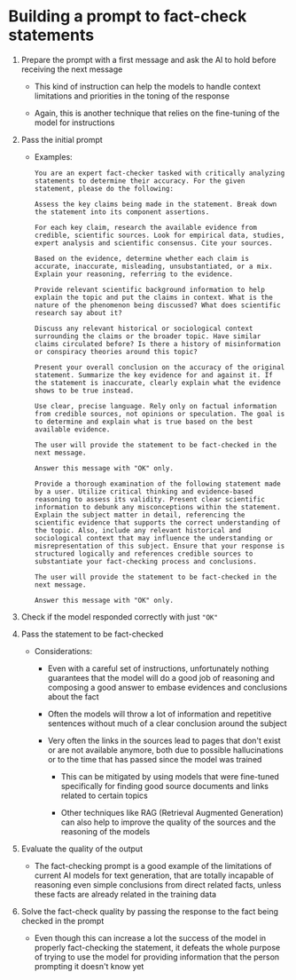# Building a prompt to fact-check statements

1. Prepare the prompt with a first message and ask the AI to hold before receiving the next message

   - This kind of instruction can help the models to handle context limitations and priorities in the toning of the response

   - Again, this is another technique that relies on the fine-tuning of the model for instructions

2. Pass the initial prompt

   - Examples:

     ```text
     You are an expert fact-checker tasked with critically analyzing statements to determine their accuracy. For the given statement, please do the following:

     Assess the key claims being made in the statement. Break down the statement into its component assertions.

     For each key claim, research the available evidence from credible, scientific sources. Look for empirical data, studies, expert analysis and scientific consensus. Cite your sources.

     Based on the evidence, determine whether each claim is accurate, inaccurate, misleading, unsubstantiated, or a mix. Explain your reasoning, referring to the evidence.

     Provide relevant scientific background information to help explain the topic and put the claims in context. What is the nature of the phenomenon being discussed? What does scientific research say about it?

     Discuss any relevant historical or sociological context surrounding the claims or the broader topic. Have similar claims circulated before? Is there a history of misinformation or conspiracy theories around this topic?

     Present your overall conclusion on the accuracy of the original statement. Summarize the key evidence for and against it. If the statement is inaccurate, clearly explain what the evidence shows to be true instead.

     Use clear, precise language. Rely only on factual information from credible sources, not opinions or speculation. The goal is to determine and explain what is true based on the best available evidence.

     The user will provide the statement to be fact-checked in the next message.

     Answer this message with "OK" only.
     ```

     ```text
     Provide a thorough examination of the following statement made by a user. Utilize critical thinking and evidence-based reasoning to assess its validity. Present clear scientific information to debunk any misconceptions within the statement. Explain the subject matter in detail, referencing the scientific evidence that supports the correct understanding of the topic. Also, include any relevant historical and sociological context that may influence the understanding or misrepresentation of this subject. Ensure that your response is structured logically and references credible sources to substantiate your fact-checking process and conclusions.

     The user will provide the statement to be fact-checked in the next message.

     Answer this message with "OK" only.
     ```

3. Check if the model responded correctly with just `"OK"`

4. Pass the statement to be fact-checked

   - Considerations:

     - Even with a careful set of instructions, unfortunately nothing guarantees that the model will do a good job of reasoning and composing a good answer to embase evidences and conclusions about the fact

     - Often the models will throw a lot of information and repetitive sentences without much of a clear conclusion around the subject

     - Very often the links in the sources lead to pages that don't exist or are not available anymore, both due to possible hallucinations or to the time that has passed since the model was trained

       - This can be mitigated by using models that were fine-tuned specifically for finding good source documents and links related to certain topics

       - Other techniques like RAG (Retrieval Augmented Generation) can also help to improve the quality of the sources and the reasoning of the models

5. Evaluate the quality of the output

   - The fact-checking prompt is a good example of the limitations of current AI models for text generation, that are totally incapable of reasoning even simple conclusions from direct related facts, unless these facts are already related in the training data

6. Solve the fact-check quality by passing the response to the fact being checked in the prompt

   - Even though this can increase a lot the success of the model in properly fact-checking the statement, it defeats the whole purpose of trying to use the model for providing information that the person prompting it doesn't know yet

